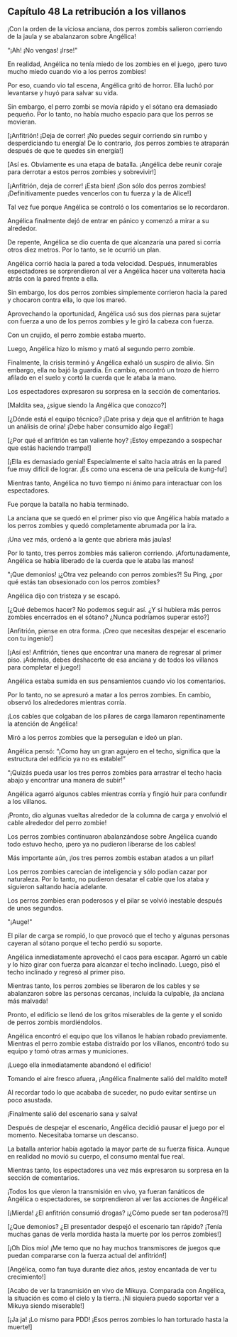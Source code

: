 
## Capítulo 48 La retribución a los villanos


¡Con la orden de la viciosa anciana, dos perros zombis salieron corriendo de la jaula y se abalanzaron sobre Angélica!

“¡Ah! ¡No vengas! ¡Irse!"

En realidad, Angélica no tenía miedo de los zombies en el juego, ¡pero tuvo mucho miedo cuando vio a los perros zombies!

Por eso, cuando vio tal escena, Angélica gritó de horror. Ella luchó por levantarse y huyó para salvar su vida.

Sin embargo, el perro zombi se movía rápido y el sótano era demasiado pequeño. Por lo tanto, no había mucho espacio para que los perros se movieran.

[¡Anfitrión! ¡Deja de correr! ¡No puedes seguir corriendo sin rumbo y desperdiciando tu energía! De lo contrario, ¡los perros zombies te atraparán después de que te quedes sin energía!]

[Así es. Obviamente es una etapa de batalla. ¡Angélica debe reunir coraje para derrotar a estos perros zombies y sobrevivir!]

[¡Anfitrión, deja de correr! ¡Esta bien! ¡Son sólo dos perros zombies! ¡Definitivamente puedes vencerlos con tu fuerza y ​​la de Alice!]

Tal vez fue porque Angélica se controló o los comentarios se lo recordaron.

Angélica finalmente dejó de entrar en pánico y comenzó a mirar a su alrededor.

De repente, Angélica se dio cuenta de que alcanzaría una pared si corría otros diez metros. Por lo tanto, se le ocurrió un plan.

Angélica corrió hacia la pared a toda velocidad. Después, innumerables espectadores se sorprendieron al ver a Angélica hacer una voltereta hacia atrás con la pared frente a ella.

Sin embargo, los dos perros zombies simplemente corrieron hacia la pared y chocaron contra ella, lo que los mareó.

Aprovechando la oportunidad, Angélica usó sus dos piernas para sujetar con fuerza a uno de los perros zombies y le giró la cabeza con fuerza.

Con un crujido, el perro zombie estaba muerto.

Luego, Angélica hizo lo mismo y mató al segundo perro zombie.

Finalmente, la crisis terminó y Angélica exhaló un suspiro de alivio. Sin embargo, ella no bajó la guardia. En cambio, encontró un trozo de hierro afilado en el suelo y cortó la cuerda que le ataba la mano.

Los espectadores expresaron su sorpresa en la sección de comentarios.

[Maldita sea, ¿sigue siendo la Angélica que conozco?]

[¿Dónde está el equipo técnico? ¡Date prisa y deja que el anfitrión te haga un análisis de orina! ¡Debe haber consumido algo ilegal!]

[¿Por qué el anfitrión es tan valiente hoy? ¡Estoy empezando a sospechar que estás haciendo trampa!]

[¡Ella es demasiado genial! Especialmente el salto hacia atrás en la pared fue muy difícil de lograr. ¡Es como una escena de una película de kung-fu!]

Mientras tanto, Angélica no tuvo tiempo ni ánimo para interactuar con los espectadores.

Fue porque la batalla no había terminado.

La anciana que se quedó en el primer piso vio que Angélica había matado a los perros zombies y quedó completamente abrumada por la ira.

¡Una vez más, ordenó a la gente que abriera más jaulas!

Por lo tanto, tres perros zombies más salieron corriendo. ¡Afortunadamente, Angélica se había liberado de la cuerda que le ataba las manos!

"¡Que demonios! ¡¿Otra vez peleando con perros zombies?! Su Ping, ¿por qué estás tan obsesionado con los perros zombies?

Angélica dijo con tristeza y se escapó.

[¿Qué debemos hacer? No podemos seguir así. ¿Y si hubiera más perros zombies encerrados en el sótano? ¿Nunca podríamos superar esto?]

[Anfitrión, piense en otra forma. ¡Creo que necesitas despejar el escenario con tu ingenio!]

[¡Así es! Anfitrión, tienes que encontrar una manera de regresar al primer piso. ¡Además, debes deshacerte de esa anciana y de todos los villanos para completar el juego!]

Angélica estaba sumida en sus pensamientos cuando vio los comentarios.

Por lo tanto, no se apresuró a matar a los perros zombies. En cambio, observó los alrededores mientras corría.

¡Los cables que colgaban de los pilares de carga llamaron repentinamente la atención de Angélica!

Miró a los perros zombies que la perseguían e ideó un plan.

Angélica pensó: “¡Como hay un gran agujero en el techo, significa que la estructura del edificio ya no es estable!”

“¡Quizás pueda usar los tres perros zombies para arrastrar el techo hacia abajo y encontrar una manera de subir!”

Angélica agarró algunos cables mientras corría y fingió huir para confundir a los villanos.

¡Pronto, dio algunas vueltas alrededor de la columna de carga y envolvió el cable alrededor del perro zombie!

Los perros zombies continuaron abalanzándose sobre Angélica cuando todo estuvo hecho, ¡pero ya no pudieron liberarse de los cables!

Más importante aún, ¡los tres perros zombis estaban atados a un pilar!

Los perros zombies carecían de inteligencia y sólo podían cazar por naturaleza. Por lo tanto, no pudieron desatar el cable que los ataba y siguieron saltando hacia adelante.

Los perros zombies eran poderosos y el pilar se volvió inestable después de unos segundos.

"¡Auge!"

El pilar de carga se rompió, lo que provocó que el techo y algunas personas cayeran al sótano porque el techo perdió su soporte.

Angélica inmediatamente aprovechó el caos para escapar. Agarró un cable y lo hizo girar con fuerza para alcanzar el techo inclinado. Luego, pisó el techo inclinado y regresó al primer piso.

Mientras tanto, los perros zombies se liberaron de los cables y se abalanzaron sobre las personas cercanas, incluida la culpable, ¡la anciana más malvada!

Pronto, el edificio se llenó de los gritos miserables de la gente y el sonido de perros zombis mordiéndolos.

Angélica encontró el equipo que los villanos le habían robado previamente. Mientras el perro zombie estaba distraído por los villanos, encontró todo su equipo y tomó otras armas y municiones.

¡Luego ella inmediatamente abandonó el edificio!

Tomando el aire fresco afuera, ¡Angélica finalmente salió del maldito motel!

Al recordar todo lo que acababa de suceder, no pudo evitar sentirse un poco asustada.

¡Finalmente salió del escenario sana y salva!

Después de despejar el escenario, Angélica decidió pausar el juego por el momento. Necesitaba tomarse un descanso.

La batalla anterior había agotado la mayor parte de su fuerza física. Aunque en realidad no movió su cuerpo, el consumo mental fue real.

Mientras tanto, los espectadores una vez más expresaron su sorpresa en la sección de comentarios.

¡Todos los que vieron la transmisión en vivo, ya fueran fanáticos de Angélica o espectadores, se sorprendieron al ver las acciones de Angélica!

[¡Mierda! ¿El anfitrión consumió drogas? ¡¿Cómo puede ser tan poderosa?!]

[¿Que demonios? ¿El presentador despejó el escenario tan rápido? ¡Tenía muchas ganas de verla mordida hasta la muerte por los perros zombies!]

[¡Oh Dios mío! ¡Me temo que no hay muchos transmisores de juegos que puedan compararse con la fuerza actual del anfitrión!]

[Angélica, como fan tuya durante diez años, ¡estoy encantada de ver tu crecimiento!]

[Acabo de ver la transmisión en vivo de Mikuya. Comparada con Angélica, la situación es como el cielo y la tierra. ¡Ni siquiera puedo soportar ver a Mikuya siendo miserable!]

[¡Ja ja! ¡Lo mismo para PDD! ¡Esos perros zombies lo han torturado hasta la muerte!]
